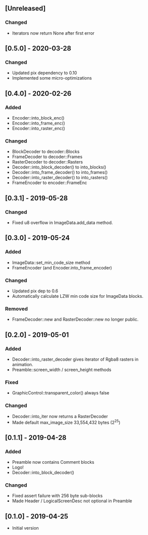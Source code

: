 ## [Unreleased]

### Changed
* Iterators now return None after first error

## [0.5.0] - 2020-03-28
### Changed
* Updated pix dependency to 0.10
* Implemented some micro-optimizations

## [0.4.0] - 2020-02-26
### Added
* Encoder::into_block_enc()
* Encoder::into_frame_enc()
* Encoder::into_raster_enc()
### Changed
* BlockDecoder to decoder::Blocks
* FrameDecoder to decoder::Frames
* RasterDecoder to decoder::Rasters
* Decoder::into_block_decoder() to into_blocks()
* Decoder::into_frame_decoder() to into_frames()
* Decoder::into_raster_decoder() to into_rasters()
* FrameEncoder to encoder::FrameEnc

## [0.3.1] - 2019-05-28
### Changed
* Fixed u8 overflow in ImageData.add_data method.

## [0.3.0] - 2019-05-24
### Added
* ImageData::set_min_code_size method
* FrameEncoder (and Encoder.into_frame_encoder)
### Changed
* Updated pix dep to 0.6
* Automatically calculate LZW min code size for ImageData blocks.
### Removed
* FrameDecoder::new and RasterDecoder::new no longer public.

## [0.2.0] - 2019-05-01
### Added
* Decoder::into_raster_decoder gives iterator of Rgba8 rasters in animation.
* Preamble::screen_width / screen_height methods
### Fixed
* GraphicControl::transparent_color() always false
### Changed
* Decoder::into_iter now returns a RasterDecoder
* Made default max_image_size 33,554,432 bytes (2<sup>25</sup>)

## [0.1.1] - 2019-04-28
### Added
* Preamble now contains Comment blocks
* Logo!
* Decoder::into_block_decoder()
### Changed
* Fixed assert failure with 256 byte sub-blocks
* Made Header / LogicalScreenDesc not optional in Preamble

## [0.1.0] - 2019-04-25
* Initial version

